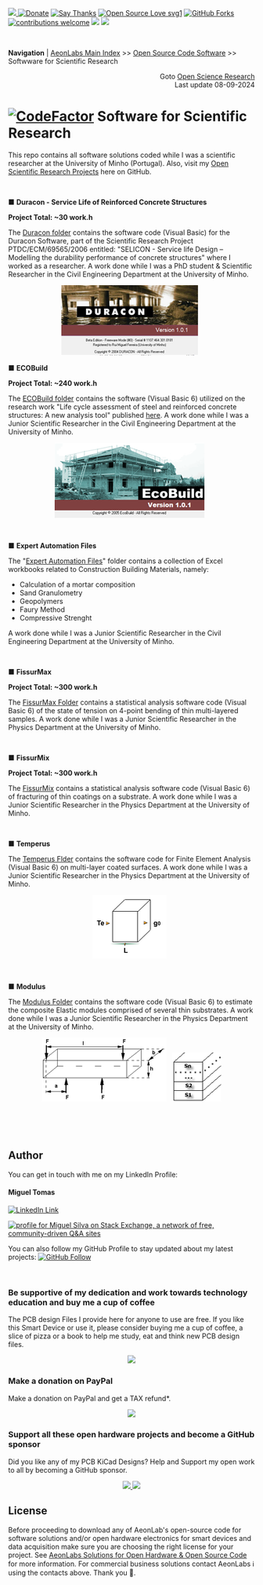 [![](https://dcbadge.vercel.app/api/server/hw3j3RwfJf) ](https://discord.gg/hw3j3RwfJf)
 [![Donate](https://img.shields.io/badge/donate-$-brown.svg?style=for-the-badge)](http://paypal.me/mtpsilva)
 [![Say Thanks](https://img.shields.io/badge/Say%20Thanks-!-yellow.svg?style=for-the-badge)](https://saythanks.io/to/mtpsilva)
[![Open Source Love svg1](https://badges.frapsoft.com/os/v1/open-source.svg?v=103)](#)
[![GitHub Forks](https://img.shields.io/github/forks/aeonSolutions/PCB-Prototyping-Catalogue.svg?style=social&label=Fork&maxAge=2592000)](https://www.github.com/aeonSolutions/PCB-Prototyping-Catalogue/fork)
[![contributions welcome](https://img.shields.io/badge/contributions-welcome-brightgreen.svg?style=flat&label=Contributions&colorA=red&colorB=black	)](#)
[<img src="https://cdn.buymeacoffee.com/buttons/v2/default-yellow.png" data-canonical-src="https://cdn.buymeacoffee.com/buttons/v2/default-yellow.png" height="30" />](https://www.buymeacoffee.com/migueltomas)
![](https://views.whatilearened.today/views/github/aeonSolutions/AeonLabs-Scientific-Research-Projects.svg)

<br />

 **Navigation** | [AeonLabs Main Index](https://github.com/aeonSolutions/aeonSolutions/blob/main/aeonSolutions-Main-Index.md)  >> [Open Source Code Software](https://github.com/aeonSolutions/aeonlabs-open-software-catalogue)     >>  Softwware for Scientific Research

<div align="right">
Goto <a href="https://github.com/aeonSolutions/Open-Scientific-Research">Open Science Research</a> <br>
Last update 08-09-2024
</div>

# [![CodeFactor](https://www.codefactor.io/repository/github/aeonsolutions/aeonlabs-scientific-research-projects/badge)](https://www.codefactor.io/repository/github/aeonsolutions/aeonlabs-scientific-research-projects) Software for Scientific Research
This repo contains all software solutions coded while I was a scientific researcher at the University of Minho (Portugal).  Also, visit my [Open Scientific Research Projects](https://github.com/aeonSolutions/Open-Scientific-Research) here on GitHub.

<br>

■ **Duracon - Service Life of Reinforced Concrete Structures**

**Project Total: ~30 work.h**

The [Duracon folder](https://github.com/aeonSolutions/AeonLabs-Scientific-Research-Projects/tree/master/Duracon) contains the software code (Visual Basic) for the Duracon Software, part of the Scientific Research Project PTDC/ECM/69565/2006 entitled: "SELICON - Service life Design – Modelling the durability performance of concrete structures" where I worked as a researcher. A work done while I was a PhD student & Scientific Researcher in the Civil Engineering Department at the University of Minho. 

<p align="center">
  <img src="https://github.com/aeonSolutions/AeonLabs-Scientific-Research-Projects/blob/master/duracon.png"> &nbsp;
</p>

■ **ECOBuild**

**Project Total: ~240 work.h**

The [ECOBuild folder](https://github.com/aeonSolutions/AeonLabs-Scientific-Research-Projects/tree/master/EcoBuild) contains the software (Visual Basic 6) utilized on the research work "Life cycle assessment of steel and reinforced concrete structures: A new analysis tool" published [here](https://aeonsolutions.github.io/publications/). A work done while I was a Junior Scientific Researcher in the Civil Engineering Department at the University of Minho. 


<p align="center">
  <img src="https://github.com/aeonSolutions/AeonLabs-Scientific-Research-Projects/blob/master/ecobuild.png"> &nbsp;
</p>

<br>

■ **Expert Automation Files**

The "[Expert Automation Files](https://github.com/aeonSolutions/AeonLabs-Scientific-Research-Projects/tree/master/Expert%20Automation%20Files)" folder contains a collection of Excel workbooks related to Construction Building Materials, namely:

- Calculation of a mortar composition 
- Sand Granulometry 
- Geopolymers
- Faury Method
- Compressive Strenght 

A work done while I was a Junior Scientific Researcher in the Civil Engineering Department at the University of Minho. 

<br>

■ **FissurMax**

**Project Total: ~300 work.h**

The [FissurMax Folder](https://github.com/aeonSolutions/AeonLabs-Scientific-Research-Projects/tree/master/FissurMax) contains a statistical analysis software code (Visual Basic 6) of the state of tension on 4-point bending of thin multi-layered samples.  A work done while I was a Junior Scientific Researcher in the Physics Department at the University of Minho. 

<br>

■ **FissurMix**

**Project Total: ~300 work.h**

The [FissurMix](https://github.com/aeonSolutions/AeonLabs-Scientific-Research-Projects/tree/master/FissurMix) contains a statistical analysis software code (Visual Basic 6) of fracturing of thin coatings on a substrate. A work done while I was a Junior Scientific Researcher in the Physics Department at the University of Minho.   

<br>

■ **Temperus**

The [Temperus Flder](https://github.com/aeonSolutions/AeonLabs-Scientific-Research-Projects/tree/master/Temperus) contains the software code for Finite Element Analysis (Visual Basic 6) on multi-layer coated surfaces. A work done while I was a Junior Scientific Researcher in the Physics Department at the University of Minho. 

<p align="center">
  <img src="https://github.com/aeonSolutions/AeonLabs-Scientific-Research-Projects/blob/master/Temperus/material.png"> &nbsp;
</p>
 
<br>

■ **Modulus**

The [Modulus Folder](https://github.com/aeonSolutions/AeonLabs-Scientific-Research-Projects/tree/master/Modulus) contains the software code (Visual Basic 6) to estimate the composite Elastic modules comprised of several thin substrates. A work done while I was a Junior Scientific Researcher in the Physics Department at the University of Minho. 

<p align="center">
  <img src="https://github.com/aeonSolutions/AeonLabs-Scientific-Research-Projects/blob/master/Modulus/4point%20bending.png"> &nbsp;
 <img src="https://github.com/aeonSolutions/AeonLabs-Scientific-Research-Projects/blob/master/Modulus/secoes.png">
</p>
 
<br>



<br />
<br />

## Author

You can get in touch with me on my LinkedIn Profile:

#### Miguel Tomas

[![LinkedIn Link](https://img.shields.io/badge/Connect-Miguel--Tomas-blue.svg?logo=linkedin&longCache=true&style=social&label=Connect)](https://www.linkedin.com/in/migueltomas/)

<a href="https://stackexchange.com/users/18907312/miguel-silva"><img src="https://stackexchange.com/users/flair/18907312.png" width="208" height="58" alt="profile for Miguel Silva on Stack Exchange, a network of free, community-driven Q&amp;A sites" title="profile for Miguel Silva on Stack Exchange, a network of free, community-driven Q&amp;A sites" /></a>

You can also follow my GitHub Profile to stay updated about my latest projects: [![GitHub Follow](https://img.shields.io/badge/Connect-Miguel--Tomas-blue.svg?logo=Github&longCache=true&style=social&label=Follow)](https://github.com/aeonSolutions)

<br>

### Be supportive of my dedication and work towards technology education and buy me a cup of coffee
The PCB design Files I provide here for anyone to use are free. If you like this Smart Device or use it, please consider buying me a cup of coffee, a slice of pizza or a book to help me study, eat and think new PCB design files.

<p align="center">
    <a href="https://www.buymeacoffee.com/migueltomas">
        <img height="35" src="https://cdn.buymeacoffee.com/buttons/v2/default-yellow.png">
    </a>
</p>


### Make a donation on PayPal
Make a donation on PayPal and get a TAX refund*.

<p align="center">
    <a href="http://paypal.me/mtpsilva">
        <img height="35" src="https://github.com/aeonSolutions/PCB-Prototyping-Catalogue/blob/main/media/paypal_small.png">
    </a>
</p>

### Support all these open hardware projects and become a GitHub sponsor  
Did you like any of my PCB KiCad Designs? Help and Support my open work to all by becoming a GitHub sponsor.

<p align="center">
    <a href="https://github.com/aeonSolutions/PCB-Prototyping-Catalogue/blob/main/become_a_sponsor/aeonlabs-github-sponsorship-agreement.docx">
        <img height="50" src="https://github.com/aeonSolutions/PCB-Prototyping-Catalogue/blob/main/media/want_to_become_a_sponsor.png">
    </a>
    <a href="https://github.com/sponsors/aeonSolutions">
        <img height="50" src="https://github.com/aeonSolutions/PCB-Prototyping-Catalogue/blob/main/media/become_a_github_sponsor.png">
    </a>
</p>

## License

Before proceeding to download any of AeonLab's open-source code for software solutions and/or open hardware electronics for smart devices and data acquisition make sure you are choosing the right license for your project. See [AeonLabs Solutions for Open Hardware & Open Source Code](https://github.com/aeonSolutions/aeonSolutions/wiki/AeonLabs-Licensing) for more information. For commercial business solutions contact AeonLabs ℹ️ using the contacts above. Thank you 🙏.

</div>
